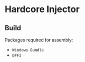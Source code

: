 # Hardcore Injector


## Build

Packages required for assembly:

* ```Windows Bundle```
* ```DFFI```
